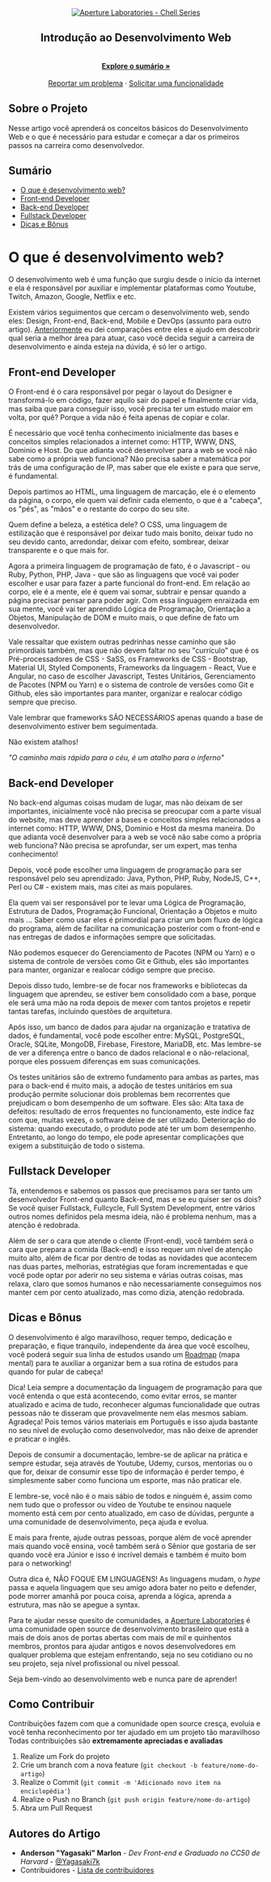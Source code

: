 <!-- Logo -->

<p align="center">
  <a href="https://github.com/ApertureLaboratory">
    <img alt="Aperture Laboratories - Chell Series" src="https://github.com/ApertureLaboratory/4chell/blob/main/.github/ChellSeries.png" />
    </a>    
</p>

<!-- Title -->

<p align="center">
  <h2 align="center">Introdução ao Desenvolvimento Web</h2>
  
  <p align="center">
    <br />
    <a href="#Sumário"><strong>Explore o sumário »</strong></a>
    <br />
    <br />
    <a href="https://github.com/Yagasaki7K/devweb4chell/issues">Reportar um problema</a>
    ·
    <a href="https://github.com/Yagasaki7K/devweb4chell/issues">Solicitar uma funcionalidade</a>
  </p>
</p>
    
 <!-- About -->

## Sobre o Projeto
Nesse artigo você aprenderá os conceitos básicos do Desenvolvimento Web e o que é necessário para estudar e começar a dar os primeiros passos na carreira como desenvolvedor.

<!-- Sumário -->

## Sumário

- [O que é desenvolvimento web?](#o-que-é-desenvolvimento-web)
- [Front-end Developer](#front-end-developer)
- [Back-end Developer](#back-end-developer)
- [Fullstack Developer](#fullstack-developer)
- [Dicas e Bônus](#dicas-e-bonus)

  
<!-- Insira o Artigo aqui! -->

# O que é desenvolvimento web?
O desenvolvimento web é uma função que surgiu desde o início da internet e ela é responsável por auxiliar e implementar plataformas como Youtube, Twitch, Amazon, Google, Netflix e etc.

Existem vários seguimentos que cercam o desenvolvimento web, sendo eles: Design, Front-end, Back-end, Mobile e DevOps (assunto para outro artigo). [Anteriormente](https://yagasaki.vercel.app/blog/posts/roadmap) eu dei comparações entre eles e ajudo em descobrir qual seria a melhor área para atuar, caso você decida seguir a carreira de desenvolvimento e ainda esteja na dúvida, é só ler o artigo.

## Front-end Developer
O Front-end é o cara responsável por pegar o layout do Designer e transformá-lo em código, fazer aquilo sair do papel e finalmente criar vida, mas saiba que para conseguir isso, você precisa ter um estudo maior em volta, por quê? Porque a vida não é feita apenas de copiar e colar.

É necessário que você tenha conhecimento inicialmente das bases e conceitos simples relacionados a internet como: HTTP, WWW, DNS, Dominio e Host. Do que adianta você desenvolver para a web se você não sabe como a própria web funciona? Não precisa saber a matemática por trás de uma configuração de IP, mas saber que ele existe e para que serve, é fundamental.

Depois partimos ao HTML, uma linguagem de marcação, ele é o elemento da página, o corpo, ele quem vai definir cada elemento, o que é a "cabeça", os "pés", as "mãos" e o restante do corpo do seu site.

Quem define a beleza, a estética dele? O CSS, uma linguagem de estilização que é responsável por deixar tudo mais bonito, deixar tudo no seu devido canto, arredondar, deixar com efeito, sombrear, deixar transparente e o que mais for.

Agora a primeira linguagem de programação de fato, é o Javascript - ou Ruby, Python, PHP, Java - que são as linguagens que você vai poder escolher e usar para fazer a parte funcional do front-end. Em relação ao corpo, ele é a mente, ele é quem vai somar, subtrair e pensar quando a página precisar pensar para poder agir. Com essa linguagem enraizada em sua mente, você vai ter aprendido Lógica de Programação, Orientação a Objetos, Manipulação de DOM e muito mais, o que define de fato um desenvolvedor.

Vale ressaltar que existem outras pedrinhas nesse caminho que são primordiais também, mas que não devem faltar no seu "currículo" que é os Pré-processadores de CSS - SaSS, os Frameworks de CSS - Bootstrap, Material UI, Styled Components, Frameworks da linguagem - React, Vue e Angular, no caso de escolher Javascript, Testes Unitários, Gerenciamento de Pacotes (NPM ou Yarn) e o sistema de controle de versões como Git e Github, eles são importantes para manter, organizar e realocar código sempre que preciso.

Vale lembrar que frameworks SÃO NECESSÁRIOS apenas quando a base de desenvolvimento estiver bem seguimentada.

Não existem atalhos! 

*"O caminho mais rápido para o céu, é um atalho para o inferno"*

## Back-end Developer

No back-end algumas coisas mudam de lugar, mas não deixam de ser importantes, inicialmente você não precisa se preocupar com a parte visual do website, mas deve aprender a bases e conceitos simples relacionados a internet como: HTTP, WWW, DNS, Dominio e Host da mesma maneira. Do que adianta você desenvolver para a web se você não sabe como a própria web funciona? Não precisa se aprofundar, ser um expert, mas tenha conhecimento!

Depois, você pode escolher uma linguagem de programação para ser responsável pelo seu aprendizado: Java, Python, PHP, Ruby, NodeJS, C++, Perl ou C# - existem mais, mas citei as mais populares.

Ela quem vai ser responsável por te levar uma Lógica de Programação, Estrutura de Dados, Programação Funcional, Orientação a Objetos e muito mais ... Saber como usar eles é primordial para criar um bom fluxo de lógica do programa, além de facilitar na comunicação posterior com o front-end e nas entregas de dados e informações sempre que solicitadas.

Não podemos esquecer do Gerenciamento de Pacotes (NPM ou Yarn) e o sistema de controle de versões como Git e Github, eles são importantes para manter, organizar e realocar código sempre que preciso.

Depois disso tudo, lembre-se de focar nos frameworks e bibliotecas da linguagem que aprendeu, se estiver bem consolidado com a base, porque ele será uma mão na roda depois de mexer com tantos projetos e repetir tantas tarefas, incluindo questões de arquitetura.

Após isso, um banco de dados para ajudar na organização e tratativa de dados, é fundamental, você pode escolher entre: MySQL, PostgreSQL, Oracle, SQLite, MongoDB, Firebase, Firestore, MariaDB, etc. Mas lembre-se de ver a diferença entre o banco de dados relacional e o não-relacional, porque eles possuem diferenças em suas comunicações.

Os testes unitários são de extremo fundamento para ambas as partes, mas para o back-end é muito mais, a adoção de testes unitários em sua produção permite solucionar dois problemas bem recorrentes que prejudicam o bom desempenho de um software. Eles são: Alta taxa de defeitos: resultado de erros frequentes no funcionamento, este índice faz com que, muitas vezes, o software deixe de ser utilizado. Deterioração do sistema: quando executado, o produto pode até ter um bom desempenho. Entretanto, ao longo do tempo, ele pode apresentar complicações que exigem a substituição de todo o sistema.

## Fullstack Developer
Tá, entendemos e sabemos os passos que precisamos para ser tanto um desenvolvedor Front-end quanto Back-end, mas e se eu quiser ser os dois? Se você quiser Fullstack, Fullcycle, Full System Development, entre vários outros nomes definidos pela mesma ideia, não é problema nenhum, mas a atenção é redobrada.

Além de ser o cara que atende o cliente (Front-end), você também será o cara que prepara a comida (Back-end) e isso requer um nível de atenção muito alto, além de ficar por dentro de todas as novidades que acontecem nas duas partes, melhorias, estratégias que foram incrementadas e que você pode optar por aderir no seu sistema e várias outras coisas, mas relaxa, claro que somos humanos e não necessariamente conseguimos nos manter cem por cento atualizado, mas como dizia, atenção redobrada.

## Dicas e Bônus
O desenvolvimento é algo maravilhoso, requer tempo, dedicação e preparação, e fique tranquilo, independente da área que você escolheu, você poderá seguir sua linha de estudos usando um [Roadmap](https://roadmap.sh) (mapa mental) para te auxiliar a organizar bem a sua rotina de estudos para quando for pular de cabeça!

Dica! Leia sempre a documentação da linguagem de programação para que você entenda o que está acontecendo, como evitar erros, se manter atualizado e acima de tudo, reconhecer algumas funcionalidade que outras pessoas não te disseram que provavelmente nem elas mesmos sabiam. Agradeça! Pois temos vários materiais em Português e isso ajuda bastante no seu nível de evolução como desenvolvedor, mas não deixe de aprender e praticar o inglês.

Depois de consumir a documentação, lembre-se de aplicar na prática e sempre estudar, seja através de Youtube, Udemy, cursos, mentorias ou o que for, deixar de consumir esse tipo de informação é perder tempo, é simplesmente saber como funciona um esporte, mas não praticar ele.

E lembre-se, você não é o mais sábio de todos e ninguém é, assim como nem tudo que o professor ou vídeo de Youtube te ensinou naquele momento está cem por cento atualizado, em caso de dúvidas, pergunte a uma comunidade de desenvolvimento, peça ajuda e evolua.

E mais para frente, ajude outras pessoas, porque além de você aprender mais quando você ensina, você também será o Sênior que gostaria de ser quando você era Júnior e isso é incrível demais e também é muito bom para o networking!

Outra dica é, NÃO FOQUE EM LINGUAGENS! As linguagens mudam, o *hype* passa e aquela linguagem que seu amigo adora bater no peito e defender, pode morrer amanhã por pouca coisa, aprenda a lógica, aprenda a estrutura, mas não se apegue a syntax.

Para te ajudar nesse quesito de comunidades, a [Aperture Laboratories](https://discord.gg/nyTRNSV) é uma comunidade open source de desenvolvimento brasileiro que está a mais de dois anos de portas abertas com mais de mil e quinhentos membros, prontos para ajudar antigos e novos desenvolvedores em qualquer problema que estejam enfrentando, seja no seu cotidiano ou no seu projeto, seja nível profissional ou nível pessoal.

Seja bem-vindo ao desenvolvimento web e nunca pare de aprender!


<!-- CONTRIBUTING -->

## Como Contribuir

Contribuições fazem com que a comunidade open source cresça, evoluia e você tenha reconhecimento por ter ajudado em um projeto tão maravilhoso
Todas contribuições são **extremamente apreciadas e avaliadas**

1. Realize um Fork do projeto
2. Crie um branch com a nova feature (`git checkout -b feature/nome-do-artigo`)
3. Realize o Commit (`git commit -m 'Adicionado novo item na enciclopédia'`)
4. Realize o Push no Branch (`git push origin feature/nome-do-artigo`)
5. Abra um Pull Request

## Autores do Artigo

- **Anderson "Yagasaki" Marlon** - _Dev Front-end e Graduado no CC50 de Harvard_ - [@Yagasaki7k](https://twitter.com/Yagasaki)
- Contribuidores - [Lista de contribuidores](https://github.com/Yagasaki7K/devweb4chell/graphs/contributors)